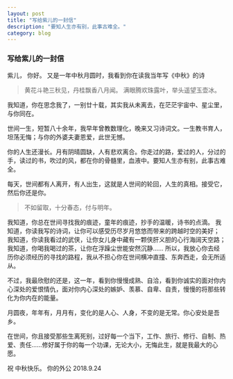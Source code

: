 ```yaml
---
layout: post
title: "写给紫儿的一封信"
description: "要知人生亦有别，此事古难全。"
category: blog
---
```




### 写给紫儿的一封信

紫儿，
    你好。 
    又是一年中秋月圆时，我看到你在读我当年写《中秋》的诗
    
 >  黄花斗艳三秋见，丹桂飘香八月闻。
    满眼腾欢珠露叶，举头遥望玉壶冰。
      


我知道，你在思念我了，一别廿十载，其实我从未离去，在茫茫宇宙中、星尘里，与你同在。

世间一生，短暂八十余年，我早年曾教数理化，晚来又习诗词文。一生教书育人，坦荡无悔；与你的外婆夫妻恩爱，此世无憾。

你的人生还漫长。月有阴晴圆缺，人有悲欢离合。你走过的路，爱过的人，分过的手，读过的书，吹过的风，都在你的骨髓里，血液中。要知人生亦有别，此事古难全。

每天，世间都有人离开，有人出生，这就是人世间的轮回，人生的真相。接受它，然后你还是你。

> 不如留取，十分春态，付与明年。

我知道，你总在世间寻找我的痕迹，童年的痕迹，抄手的温暖，诗书的点滴。
我知道，你读我写的诗词，让你可以感受历尽岁月悠悠而带来的跨越时空的美好；
我知道，你读我看过的武侠，让你女儿身中藏有一颗侠肝义胆的心行海阔天空路；
我知道，你喝我喝过的茶，让你在浮躁尘世能安然沉静......
所以，我放心你去经历你必须经历的寻找的路程，我从不担心你在世间横冲直撞、东奔西走，会无所适从。

不过，我最欣慰的还是，这一年，看到你慢慢成熟、自洽，看到你诚实的面对你内心深处的爱恨情仇，面对你内心深处的嫉妒、羡慕、自卑、自责，慢慢的将那些转化为你内在的能量。


月圆夜，年年有，月月有，变化的是人心、人身，不变的是无常。你心安处是吾乡。

在世间，你且接受那些生离死别，过好每一个当下，工作、旅行、修行、自制、热爱、责任......修好属于你的每一个功课，无论大小，无悔此生，就是我最大的心愿。

祝 中秋快乐。
                                              你的外公
                                              2018.9.24



